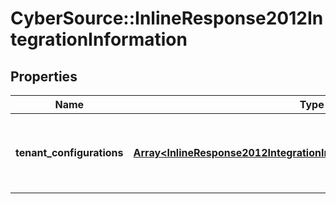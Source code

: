 # CyberSource::InlineResponse2012IntegrationInformation

## Properties
Name | Type | Description | Notes
------------ | ------------- | ------------- | -------------
**tenant_configurations** | [**Array&lt;InlineResponse2012IntegrationInformationTenantConfigurations&gt;**](InlineResponse2012IntegrationInformationTenantConfigurations.md) | tenantConfigurations is an array of objects that includes the tenant information this merchant is associated with. | [optional] 


